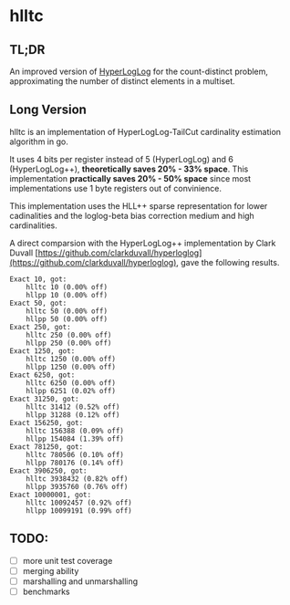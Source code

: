 # hlltc
## TL;DR
An improved version of [HyperLogLog](https://en.wikipedia.org/wiki/HyperLogLog) for the count-distinct problem, approximating the number of distinct elements in a multiset.

## Long Version
hlltc is an implementation of HyperLogLog-TailCut cardinality estimation algorithm in go.

It uses 4 bits per register instead of 5 (HyperLogLog) and 6 (HyperLogLog++), **theoretically saves 20% - 33% space**.
This implementation **practically saves 20% - 50% space** since most implementations use 1 byte registers out of convinience.

This implementation uses the HLL++ sparse representation for lower cadinalities and the loglog-beta bias correction medium and high cardinalities.

A direct comparsion with the HyperLogLog++ implementation by Clark Duvall [https://github.com/clarkduvall/hyperloglog](https://github.com/clarkduvall/hyperloglog), gave the following results.

```
Exact 10, got:
	hlltc 10 (0.00% off)
	hllpp 10 (0.00% off)
Exact 50, got:
	hlltc 50 (0.00% off)
	hllpp 50 (0.00% off)
Exact 250, got:
	hlltc 250 (0.00% off)
	hllpp 250 (0.00% off)
Exact 1250, got:
	hlltc 1250 (0.00% off)
	hllpp 1250 (0.00% off)
Exact 6250, got:
	hlltc 6250 (0.00% off)
	hllpp 6251 (0.02% off)
Exact 31250, got:
	hlltc 31412 (0.52% off)
	hllpp 31288 (0.12% off)
Exact 156250, got:
	hlltc 156388 (0.09% off)
	hllpp 154084 (1.39% off)
Exact 781250, got:
	hlltc 780506 (0.10% off)
	hllpp 780176 (0.14% off)
Exact 3906250, got:
	hlltc 3938432 (0.82% off)
	hllpp 3935760 (0.76% off)
Exact 10000001, got:
	hlltc 10092457 (0.92% off)
	hllpp 10099191 (0.99% off)
```

## TODO:
* [ ] more unit test coverage
* [ ] merging ability 
* [ ] marshalling and unmarshalling
* [ ] benchmarks
